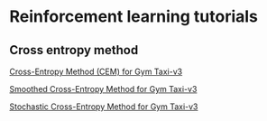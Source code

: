 # Reinforcement learning tutorials

## Cross entropy method

[Cross-Entropy Method (CEM) for Gym Taxi-v3](https://github.com/MariaZork/reinforcement-learning-tutorials/cross_entropy_method/cross_entropy_method.py)

[Smoothed Cross-Entropy Method for Gym Taxi-v3](https://github.com/MariaZork/reinforcement-learning-tutorials/cross_entropy_method/cross_entropy_method_smooth.py)

[Stochastic Cross-Entropy Method for Gym Taxi-v3](https://github.com/MariaZork/reinforcement-learning-tutorials/cross_entropy_method/stochastic_cross_entropy_method.py)
